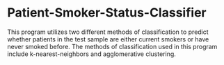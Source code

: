 # Patient-Smoker-Status-Classifier
This program utilizes two different methods of classification to  predict whether patients in the test sample are either current smokers or have never smoked before. The methods of classification used in this program include k-nearest-neighbors and agglomerative clustering.
